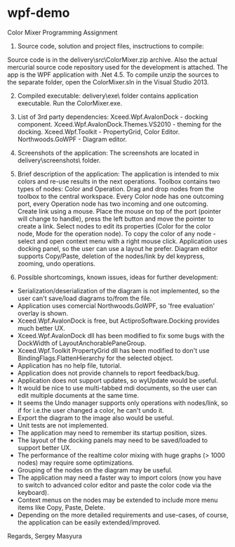 # wpf-demo

Color Mixer
Programming Assignment

1. Source code, solution and project files, insctructions to compile:

Source code is in the delivery\src\ColorMixer.zip archive.
Also the actual mercurial source code repository used for the development is attached.
The app is the WPF application with .Net 4.5.
To compile unzip the sources to the separate folder, open the ColorMixer.sln in the Visual Studio 2013.

2. Compiled executable:
delivery\exe\ folder contains application executable. Run the ColorMixer.exe.

3. List of 3rd party dependencies:
Xceed.Wpf.AvalonDock - docking component.
Xceed.Wpf.AvalonDock.Themes.VS2010 - theming for the docking.
Xceed.Wpf.Toolkit - PropertyGrid, Color Editor.
Northwoods.GoWPF - Diagram editor.

4. Screenshots of the application:
The screenshots are located in delivery\screenshots\ folder.

5. Brief description of the application:
The application is intended to mix colors and re-use results in the next operations.
Toolbox contains two types of nodes: Color and Operation.
Drag and drop nodes from the toolbox to the central workspace.
Every Color node has one outcoming port, every Operation node has two incoming and one outcoming.
Create link using a mouse. Place the mouse on top of the port (pointer will change to handle), 
press the left button and move the pointer to create a link.
Select nodes to edit its properties (Color for the color node, Mode for the operation node).
To copy the color of any node - select and open context menu with a right mouse click.
Application uses docking panel, so the user can use a layout he prefer.
Diagram editor supports Copy/Paste, deletion of the nodes/link by del keypress, zooming, undo operations.

6. Possible shortcomings, known issues, ideas for further development:
- Serialization/deserialization of the diagram is not implemented, so the user can't save/load diagrams to/from the file.
- Application uses comercial Northwoods.GoWPF, so 'free evaluation' overlay is shown.
- Xceed.Wpf.AvalonDock is free, but ActiproSoftware.Docking provides much better UX.
- Xceed.Wpf.AvalonDock dll has been modified to fix some bugs with the DockWidth of LayoutAnchorablePaneGroup.
- Xceed.Wpf.Toolkit PropertyGrid dll has been modified to don't use BindingFlags.FlattenHierarchy for the selected object.
- Application has no help file, tutorial.
- Application does not provide channels to report feedback/bug.
- Application does not support updates, so wyUpdate would be useful.
- It would be nice to use multi-tabbed mdi documents, so the user can edit multiple documents at the same time.
- It seems the Undo manager supports only operations with nodes/link, so if for i.e.the user changed a color, he can't undo it.
- Export the diagram to the image also would be useful.
- Unit tests are not implemented.
- The application may need to remember its startup position, sizes.
- The layout of the docking panels may need to be saved/loaded to support better UX.
- The performance of the realtime color mixing with huge graphs (> 1000 nodes) may require some optimizations.
- Grouping of the nodes on the diagram may be useful.
- The application may need a faster way to import colors (now you have to switch to advanced color editor and paste the color code via the keyboard).
- Context menus on the nodes may be extended to include more menu items like Copy, Paste, Delete.
- Depending on the more detailed requirements and use-cases, of course, the application can be easily extended/improved.

Regards,
Sergey Masyura